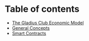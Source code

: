# Table of contents

- [The Gladius Club Economic Model](README.md)
- [General Concepts](GeneralConcepts.md)
- [Smart Contracts](SmartContracts.md)